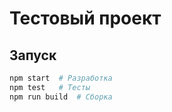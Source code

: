 # Тестовый проект

## Запуск
```bash
npm start  # Разработка
npm test   # Тесты
npm run build  # Сборка